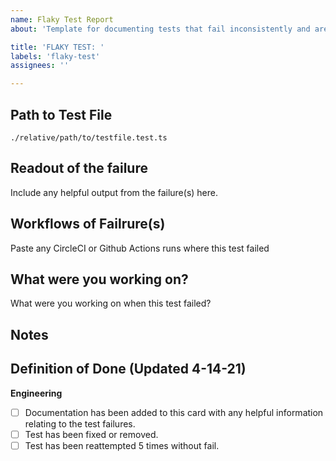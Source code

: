 ```yaml
---
name: Flaky Test Report
about: 'Template for documenting tests that fail inconsistently and are often unrelated to the work you are doing. Often times a simple retry (or two) does the trick.'

title: 'FLAKY TEST: '
labels: 'flaky-test'
assignees: ''

---
```


## Path to Test File

```
./relative/path/to/testfile.test.ts
```

## Readout of the failure

Include any helpful output from the failure(s) here.

## Workflows of Failrure(s)

Paste any CircleCI or Github Actions runs where this test failed

## What were you working on?

What were you working on when this test failed?

## Notes

## Definition of Done (Updated 4-14-21)

**Engineering**

- [ ] Documentation has been added to this card with any helpful information relating to the test failures.
- [ ] Test has been fixed or removed.
- [ ] Test has been reattempted 5 times without fail.
